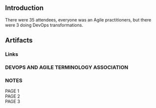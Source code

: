 ## Introduction
There were 35 attendees, everyone was an Agile practitioners, but there were 3 doing DevOps transformations.

## Artifacts

### Links

### DEVOPS AND AGILE TERMINOLOGY ASSOCIATION

### NOTES
PAGE 1 <br>
PAGE 2 <br>
PAGE 3 <br>
